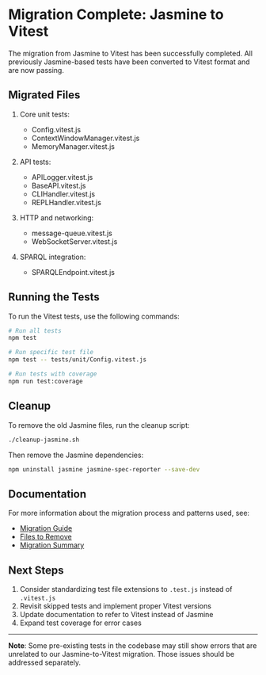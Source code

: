# Migration Complete: Jasmine to Vitest

The migration from Jasmine to Vitest has been successfully completed. All previously Jasmine-based tests have been converted to Vitest format and are now passing.

## Migrated Files

1. Core unit tests:
   - Config.vitest.js
   - ContextWindowManager.vitest.js
   - MemoryManager.vitest.js

2. API tests:
   - APILogger.vitest.js
   - BaseAPI.vitest.js
   - CLIHandler.vitest.js
   - REPLHandler.vitest.js

3. HTTP and networking:
   - message-queue.vitest.js
   - WebSocketServer.vitest.js

4. SPARQL integration:
   - SPARQLEndpoint.vitest.js

## Running the Tests

To run the Vitest tests, use the following commands:

```bash
# Run all tests
npm test

# Run specific test file
npm test -- tests/unit/Config.vitest.js

# Run tests with coverage
npm run test:coverage
```

## Cleanup

To remove the old Jasmine files, run the cleanup script:

```bash
./cleanup-jasmine.sh
```

Then remove the Jasmine dependencies:

```bash
npm uninstall jasmine jasmine-spec-reporter --save-dev
```

## Documentation

For more information about the migration process and patterns used, see:

- [Migration Guide](tests/jasmine-to-vitest-migration.md)
- [Files to Remove](jasmine_files_to_remove.txt)
- [Migration Summary](tests/migration-summary.md)

## Next Steps

1. Consider standardizing test file extensions to `.test.js` instead of `.vitest.js`
2. Revisit skipped tests and implement proper Vitest versions
3. Update documentation to refer to Vitest instead of Jasmine
4. Expand test coverage for error cases

---

**Note**: Some pre-existing tests in the codebase may still show errors that are unrelated to our Jasmine-to-Vitest migration. Those issues should be addressed separately.